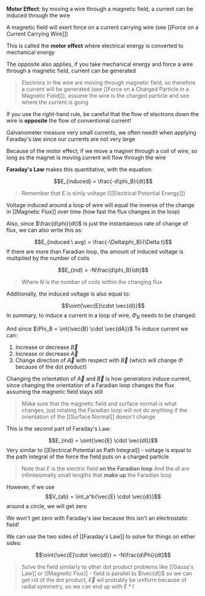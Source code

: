 **Motor Effect**: by moving a wire through a magnetic field, a current can be induced through the wire

A magnetic field will exert force on a current carrying wire (see [[Force on a Current Carrying Wire]])

This is called the **motor effect** where electrical energy is converted to mechanical energy

The opposite also applies, if you take mechanical energy and force a wire through a magnetic field, current can be generated

> Electrons in the wire are moving through magnetic field, so therefore a current will be generated (see [[Force on a Charged Particle in a Magnetic Field]]), assume the wire is the charged particle and see where the current is going

If you use the right-hand rule, be careful that the flow of electrons down the wire is **opposite** the flow of conventional current!

Galvanometer measure very small currents, we often needit when applying Faraday's law since our currents are not very large

Because of the motor effect, if we move a magnet through a coil of wire, so long as the magnet is moving current will flow through the wire

**Faraday's Law** makes this quantitative, with the equation:

$$E_{induced} = \frac{-d\phi_B}{dt}$$
> Remember that $E$ is simly voltage ([[Electrical Potential Energy]])

Voltage induced around a loop of wire will equal the inverse of the change in [[Magnetic Flux]] over time (how fast the flux changes in the loop)

Also, since $\frac{d\phi}{dt}$ is just the instantaieous rate of change of flux, we can also write this as:

$$E_{induced \ avg} = \frac{-\Delta\phi_B}{\Delta t}$$
If there are more than Faradian loop, the amount of induced voltage is multiplied by the number of coils

$$E_{ind} = -N\frac{d\phi_B}{dt}$$

> Where $N$ is the number of coils within the changing flux

Additionally, the induced voltage is also equal to:

$$\oint{\vec{E}\cdot \vec{dl}}$$
In summary, to induce a current in a loop of wire, $\Phi_B$ needs to be changed:

And since $\Phi_B = \int{\vec{B} \cdot \vec{dA}}$
To induce current we can:
1. Increase or decrease $\vec{B}$
2. Increase or decrease $\vec{A}$
3. Change direction of $\vec{A}$ with respect with  $\vec{B}$ (which will change $\Phi$ because of the dot product)

Changing the orientation of $\vec{A}$ and $\vec{B}$ is how generators induce current, since changing the orientation of a Faradian loop changes the flux assuming the magnetic field stays still

> Make sure that the magnetic field and surface normal is what changes, just rotating the Faradian loop will not do anything if the orientation of the [[Surface Normal]] doesn't change


This is the second part of Faraday's Law: 

$$E_{ind} = \oint{\vec{E} \cdot \vec{dl}}$$
Very similar to [[Electrical Potential as Path Integral]] - voltage is equal to the path integral of the force the field puts on a charged particle

> Note that $E$ is the electric field **on the Faradian loop**
> And the $dl$ are infinitesimally small lengths that **make up** the Faradian loop



However, if we use $$V_{ab} = \int_a^b{\vec{E} \cdot \vec{dl}}$$
around a circle, we will get zero

We won't get zero with Faraday's law because this isn't an electrostatic field!

We can use the two sides of [[Faraday's Law]] to solve for things on either sides:

$$\oint{\vec{E}\cdot \vec{dl}} = -N\frac{d\Phi}{dt}$$
> Solve the field similarly to other dot product problems like [[Gauss's Law]] or [[Magnetic Flux]] - field is parallel to $\vec{dl}$ so we can get rid of the dot product, $\vec{E}$ wil probably be uniform because of radial symmetry, so we can end up with $E* l$

